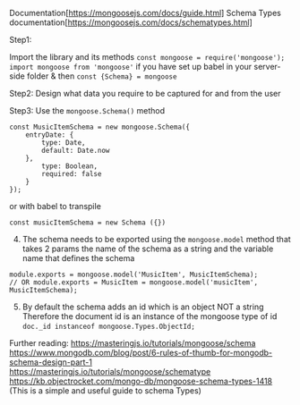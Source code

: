 Documentation[https://mongoosejs.com/docs/guide.html]
Schema Types documentation[https://mongoosejs.com/docs/schematypes.html]

Step1:

Import the library and its methods
```const mongoose = require('mongoose');```
```import mongoose from 'mongoose'``` if you have set up babel in your server-side folder
& then ```const {Schema} = mongoose```

Step2:
Design what data you require to be captured for and from the user

Step3:
Use the ```mongoose.Schema()``` method

```
const MusicItemSchema = new mongoose.Schema({
	entryDate: {
		type: Date,
		default: Date.now
	},
    	type: Boolean,
		required: false
	}
});

```

or with babel to transpile

```const musicItemSchema = new Schema ({})```

4. The schema needs to be exported using the ```mongoose.model``` method that takes 2 params the name of the schema as a string and the variable name that defines the schema

```
module.exports = mongoose.model('MusicItem', MusicItemSchema);
// OR module.exports = MusicItem = mongoose.model('musicItem', MusicItemSchema);
```

5. By default the schema adds an id which is an object NOT a string
Therefore the document id is an instance of the mongoose type of id
```doc._id instanceof mongoose.Types.ObjectId; ```

Further reading:
https://masteringjs.io/tutorials/mongoose/schema
https://www.mongodb.com/blog/post/6-rules-of-thumb-for-mongodb-schema-design-part-1
https://masteringjs.io/tutorials/mongoose/schematype
https://kb.objectrocket.com/mongo-db/mongoose-schema-types-1418 (This is a simple and useful guide to schema Types)